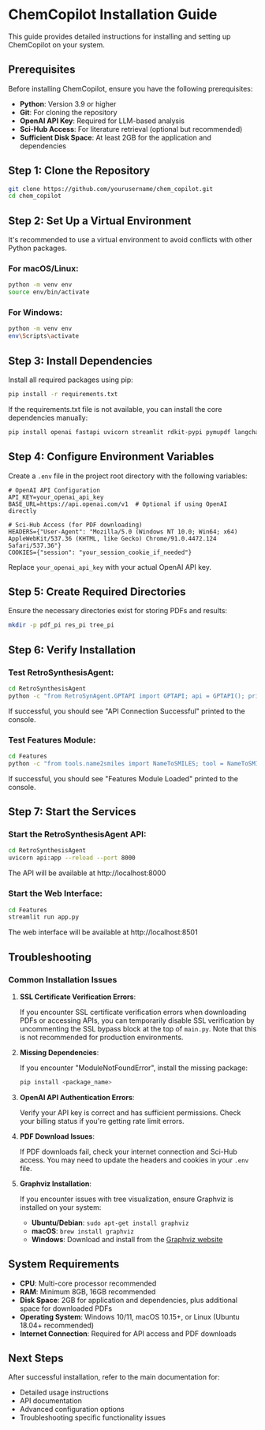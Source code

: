 # ChemCopilot Installation Guide

This guide provides detailed instructions for installing and setting up ChemCopilot on your system.

## Prerequisites

Before installing ChemCopilot, ensure you have the following prerequisites:

- **Python**: Version 3.9 or higher
- **Git**: For cloning the repository
- **OpenAI API Key**: Required for LLM-based analysis
- **Sci-Hub Access**: For literature retrieval (optional but recommended)
- **Sufficient Disk Space**: At least 2GB for the application and dependencies

## Step 1: Clone the Repository

```bash
git clone https://github.com/yourusername/chem_copilot.git
cd chem_copilot
```

## Step 2: Set Up a Virtual Environment

It's recommended to use a virtual environment to avoid conflicts with other Python packages.

### For macOS/Linux:

```bash
python -m venv env
source env/bin/activate
```

### For Windows:

```bash
python -m venv env
env\Scripts\activate
```

## Step 3: Install Dependencies

Install all required packages using pip:

```bash
pip install -r requirements.txt
```

If the requirements.txt file is not available, you can install the core dependencies manually:

```bash
pip install openai fastapi uvicorn streamlit rdkit-pypi pymupdf langchain langchain_openai scholarly python-dotenv graphviz pydantic pubchempy tqdm pillow requests
```

## Step 4: Configure Environment Variables

Create a `.env` file in the project root directory with the following variables:

```
# OpenAI API Configuration
API_KEY=your_openai_api_key
BASE_URL=https://api.openai.com/v1  # Optional if using OpenAI directly

# Sci-Hub Access (for PDF downloading)
HEADERS={"User-Agent": "Mozilla/5.0 (Windows NT 10.0; Win64; x64) AppleWebKit/537.36 (KHTML, like Gecko) Chrome/91.0.4472.124 Safari/537.36"}
COOKIES={"session": "your_session_cookie_if_needed"}
```

Replace `your_openai_api_key` with your actual OpenAI API key.

## Step 5: Create Required Directories

Ensure the necessary directories exist for storing PDFs and results:

```bash
mkdir -p pdf_pi res_pi tree_pi
```

## Step 6: Verify Installation

### Test RetroSynthesisAgent:

```bash
cd RetroSynthesisAgent
python -c "from RetroSynAgent.GPTAPI import GPTAPI; api = GPTAPI(); print('API Connection Successful')"
```

If successful, you should see "API Connection Successful" printed to the console.

### Test Features Module:

```bash
cd Features
python -c "from tools.name2smiles import NameToSMILES; tool = NameToSMILES(); print('Features Module Loaded')"
```

If successful, you should see "Features Module Loaded" printed to the console.

## Step 7: Start the Services

### Start the RetroSynthesisAgent API:

```bash
cd RetroSynthesisAgent
uvicorn api:app --reload --port 8000
```

The API will be available at http://localhost:8000

### Start the Web Interface:

```bash
cd Features
streamlit run app.py
```

The web interface will be available at http://localhost:8501

## Troubleshooting

### Common Installation Issues

1. **SSL Certificate Verification Errors**:
   
   If you encounter SSL certificate verification errors when downloading PDFs or accessing APIs, you can temporarily disable SSL verification by uncommenting the SSL bypass block at the top of `main.py`. Note that this is not recommended for production environments.

2. **Missing Dependencies**:
   
   If you encounter "ModuleNotFoundError", install the missing package:
   ```bash
   pip install <package_name>
   ```

3. **OpenAI API Authentication Errors**:
   
   Verify your API key is correct and has sufficient permissions. Check your billing status if you're getting rate limit errors.

4. **PDF Download Issues**:
   
   If PDF downloads fail, check your internet connection and Sci-Hub access. You may need to update the headers and cookies in your `.env` file.

5. **Graphviz Installation**:
   
   If you encounter issues with tree visualization, ensure Graphviz is installed on your system:
   
   - **Ubuntu/Debian**: `sudo apt-get install graphviz`
   - **macOS**: `brew install graphviz`
   - **Windows**: Download and install from the [Graphviz website](https://graphviz.org/download/)

## System Requirements

- **CPU**: Multi-core processor recommended
- **RAM**: Minimum 8GB, 16GB recommended
- **Disk Space**: 2GB for application and dependencies, plus additional space for downloaded PDFs
- **Operating System**: Windows 10/11, macOS 10.15+, or Linux (Ubuntu 18.04+ recommended)
- **Internet Connection**: Required for API access and PDF downloads

## Next Steps

After successful installation, refer to the main documentation for:

- Detailed usage instructions
- API documentation
- Advanced configuration options
- Troubleshooting specific functionality issues
